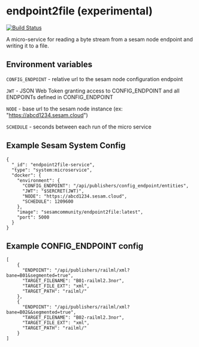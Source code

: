 # endpoint2file (experimental)
[![Build Status](https://travis-ci.org/sesam-community/endpoint2file.svg?branch=master)](https://travis-ci.org/sesam-community/endpoint2file)

A micro-service for reading a byte stream from a sesam node endpoint and writing it to a file.

## Environment variables

`CONFIG_ENDPOINT` - relative url to the sesam node configuration endpoint

`JWT` - JSON Web Token granting access to CONFIG_ENDPOINT and all ENDPOINTs defined in CONFIG_ENDPOINT

`NODE` - base url to the sesam node instance (ex: "https://abcd1234.sesam.cloud")

`SCHEDULE` - seconds between each run of the micro service

## Example Sesam System Config
```
{
  "_id": "endpoint2file-service",
  "type": "system:microservice",
  "docker": {
    "environment": {
      "CONFIG_ENDPOINT": "/api/publishers/config_endpoint/entities",
      "JWT": "$SERCRET(JWT)",
      "NODE": "https://abcd1234.sesam.cloud",
      "SCHEDULE": 1209600
    },
    "image": "sesamcommunity/endpoint2file:latest",
    "port": 5000
  }
}
```

## Example CONFIG_ENDPOINT config
```
[
    {
      "ENDPOINT": "/api/publishers/railml/xml?bane=B01&segmented=true",
      "TARGET_FILENAME": "B01-railml2.3nor",
      "TARGET_FILE_EXT": "xml",
      "TARGET_PATH": "railml/"
    },
    {
      "ENDPOINT": "/api/publishers/railml/xml?bane=B02&&segmented=true",
      "TARGET_FILENAME": "B02-railml2.3nor",
      "TARGET_FILE_EXT": "xml",
      "TARGET_PATH": "railml/"
    }
]
```
